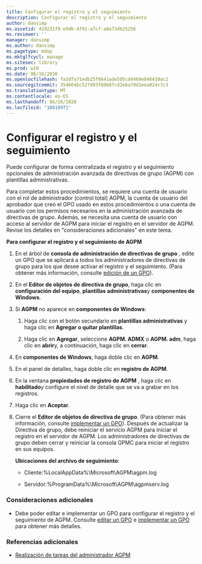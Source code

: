 ```yaml
---
title: Configurar el registro y el seguimiento
description: Configurar el registro y el seguimiento
author: dansimp
ms.assetid: 419231f9-e9db-4f91-a7cf-a0a73db25256
ms.reviewer: ''
manager: dansimp
ms.author: dansimp
ms.pagetype: mdop
ms.mktglfcycl: manage
ms.sitesec: library
ms.prod: w10
ms.date: 06/16/2016
ms.openlocfilehash: fa3dfa71edb25f6641ade595cd4469e846410ac2
ms.sourcegitcommit: 354664bc527d93f80687cd2eba70d1eea024c7c3
ms.translationtype: MT
ms.contentlocale: es-ES
ms.lasthandoff: 06/26/2020
ms.locfileid: "10818971"
---
```

# Configurar el registro y el seguimiento


Puede configurar de forma centralizada el registro y el seguimiento opcionales de administración avanzada de directivas de grupo (AGPM) con plantillas administrativas.

Para completar estos procedimientos, se requiere una cuenta de usuario con el rol de administrador (control total) AGPM, la cuenta de usuario del aprobador que creó el GPO usado en estos procedimientos o una cuenta de usuario con los permisos necesarios en la administración avanzada de directivas de grupo. Además, se necesita una cuenta de usuario con acceso al servidor de AGPM para iniciar el registro en el servidor de AGPM. Revise los detalles en "consideraciones adicionales" en este tema.

**Para configurar el registro y el seguimiento de AGPM**

1.  En el árbol de **consola de administración de directivas de grupo** , edite un GPO que se aplicará a todos los administradores de directivas de grupo para los que desee activar el registro y el seguimiento. (Para obtener más información, consulte [edición de un GPO](editing-a-gpo.md)).

2.  En el **Editor de objetos de directiva de grupo**, haga clic en **configuración del equipo**, **plantillas administrativas**y **componentes de Windows**.

3.  Si **AGPM** no aparece en **componentes de Windows**:

    1.  Haga clic con el botón secundario en **plantillas administrativas** y haga clic en **Agregar o quitar plantillas**.

    2.  Haga clic en **Agregar**, seleccione **AGPM. ADMX** o **AGPM. adm**, haga clic en **abrir**y, a continuación, haga clic en **cerrar**.

4.  En **componentes de Windows**, haga doble clic en **AGPM**.

5.  En el panel de detalles, haga doble clic en **registro de AGPM**.

6.  En la ventana **propiedades de registro de AGPM** , haga clic en **habilitado**y configure el nivel de detalle que se va a grabar en los registros.

7.  Haga clic en **Aceptar**.

8.  Cierre el **Editor de objetos de directiva de grupo**. (Para obtener más información, consulte [implementar un GPO](deploy-a-gpo.md)). Después de actualizar la Directiva de grupo, debe reiniciar el servicio AGPM para iniciar el registro en el servidor de AGPM. Los administradores de directivas de grupo deben cerrar y reiniciar la consola GPMC para iniciar el registro en sus equipos.

    **Ubicaciones del archivo de seguimiento**:

    -   Cliente:%LocalAppData%\\Microsoft\\AGPM\\agpm.log

    -   Servidor:%ProgramData%\\Microsoft\\AGPM\\agpmserv.log

### Consideraciones adicionales

-   Debe poder editar e implementar un GPO para configurar el registro y el seguimiento de AGPM. Consulte [editar un GPO](editing-a-gpo.md) e [implementar un GPO](deploy-a-gpo.md) para obtener más detalles.

### Referencias adicionales

-   [Realización de tareas del administrador AGPM](performing-agpm-administrator-tasks.md)

 

 





